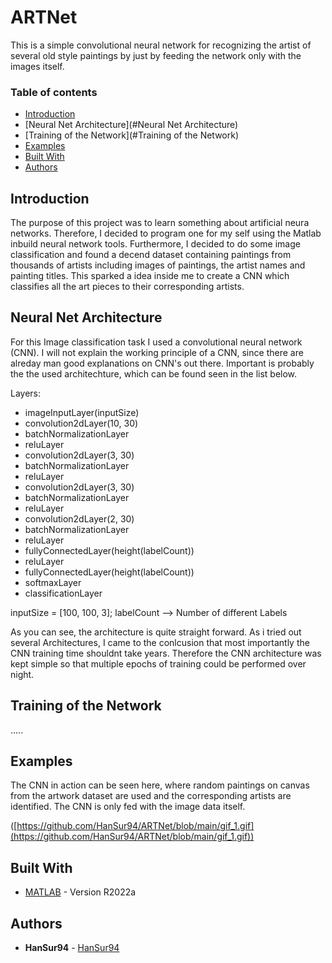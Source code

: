# ARTNet
This is a simple convolutional neural network for recognizing the artist of several old style paintings by just by feeding the network only with the images itself.

### Table of contents
* [Introduction](#Introduction)
* [Neural Net Architecture](#Neural Net Architecture)
* [Training of the Network](#Training of the Network)
* [Examples](#Examples)
* [Built With](#built-with)
* [Authors](#authors)

## Introduction

The purpose of this project was to learn something about artificial neura networks. Therefore, I decided to program one for my self using the Matlab inbuild neural network tools. Furthermore, I decided to do some image classification and found a decend dataset containing paintings from thousands of artists including images of paintings, the artist names and painting titles. This sparked a idea inside me to create a CNN which classifies all the art pieces to their corresponding artists.

## Neural Net Architecture

For this Image classification task I used a convolutional neural network (CNN). I will not explain the working principle of a CNN, since there are alreday man good explanations on CNN's out there. Important is probably the the used architechture, which can be found seen in the list below.


Layers:

  * imageInputLayer(inputSize)
  * convolution2dLayer(10, 30)
  * batchNormalizationLayer
  * reluLayer
  * convolution2dLayer(3, 30)
  * batchNormalizationLayer
  * reluLayer
  * convolution2dLayer(3, 30)
  * batchNormalizationLayer
  * reluLayer
  * convolution2dLayer(2, 30)
  * batchNormalizationLayer
  * reluLayer
  * fullyConnectedLayer(height(labelCount))
  * reluLayer
  * fullyConnectedLayer(height(labelCount))
  * softmaxLayer
  * classificationLayer

inputSize = [100, 100, 3];
labelCount --> Number of different Labels

As you can see, the architecture is quite straight forward. As i tried out several Architectures, I came to the conlcusion that most importantly the CNN training time shouldnt take years. Therefore the CNN architecture was kept simple so that multiple epochs of training could be performed over night.
    
    
## Training of the Network

.....

## Examples

The CNN in action can be seen here, where random paintings on canvas from the artwork dataset are used and the corresponding artists are identified. The CNN is only fed with the image data itself.

([https://github.com/HanSur94/ARTNet/blob/main/gif_1.gif](https://github.com/HanSur94/ARTNet/blob/main/gif_1.gif))

## Built With

* [MATLAB](https://www.mathworks.com/products/matlab.html) - Version R2022a

## Authors

* **HanSur94** - [HanSur94](https://github.com/HanSur94)

